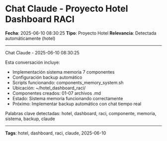 # Chat Claude - Proyecto Hotel Dashboard RACI
**Fecha**: 2025-06-10 08:30:25
**Tipo**: Proyecto Hotel
**Relevancia**: Detectada automáticamente (hotel)

---

Chat Claude - 2025-06-10 08:30:25

Esta conversación incluye:
- Implementación sistema memoria 7 componentes
- Configuración backup automático
- Scripts funcionando: components_memory_system.sh
- Ubicación: ~/hotel_dashboard_raci/
- Componentes creados: 01-07 archivos .md
- Estado: Sistema memoria funcionando correctamente
- Próximo: Implementar backup automático con chat tiempo real

Palabras clave detectadas: hotel, dashboard, raci, componente, memoria, sistema, backup, claude

---

**Tags**: hotel, dashboard, raci, claude, 2025-06-10
